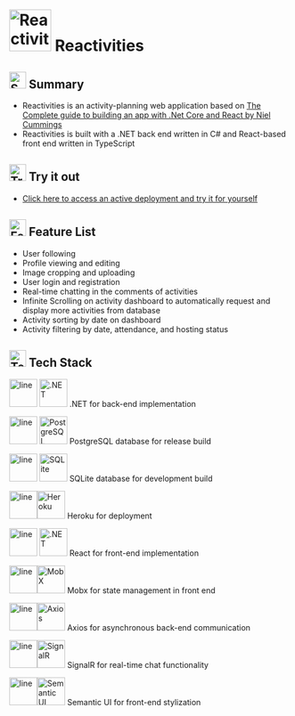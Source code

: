 # <img alt="Reactivities Logo" src="https://i.imgur.com/MTOpVsJ.png"  width = 75 height = 75/> Reactivities

## <img alt="Summary Icon" src="https://www.iconsdb.com/icons/preview/white/info-2-xxl.png" width= 30 height=30>  Summary

- Reactivities is an activity-planning web application based on [The Complete guide to building an app with .Net Core and React
 by Niel Cummings](https://www.udemy.com/course/complete-guide-to-building-an-app-with-net-core-and-react/)
- Reactivities is built with a .NET back end written in C# and React-based front end written in TypeScript<br>

## <img alt="Try Icon" src="https://www.iconsdb.com/icons/preview/white/rocket-xxl.png" width= 30 height=30>  Try it out 
- [Click here to access an active deployment and try it for yourself](https://reactivities-heroku.herokuapp.com/)

##  <img alt="Feature List Icon" src="https://www.iconsdb.com/icons/preview/white/view-details-xxl.png" width= 30 height=30>  Feature List
- User following
- Profile viewing and editing
- Image cropping and uploading
- User login and registration
- Real-time chatting in the comments of activities
- Infinite Scrolling on activity dashboard  to automatically request and display more activities from database
- Activity sorting by date on dashboard
- Activity filtering by date, attendance, and hosting status

## <img alt="Tech Stack Icon" src="https://www.iconsdb.com/icons/preview/white/stack-xxl.png" width= 30 height=30>  Tech Stack 

<img alt="line" src="https://img.icons8.com/color/344/vertical-line.png" width= 50 height=50> <img alt=".NET" src="https://upload.wikimedia.org/wikipedia/commons/thumb/e/ee/.NET_Core_Logo.svg/768px-.NET_Core_Logo.svg.png?20210328084203"  width = 50 height = 50/> .NET for back-end implementation

<img alt="line" src="https://img.icons8.com/color/344/vertical-line.png" width= 50 height=50 > <img alt="PostgreSQL" src="https://img.icons8.com/color/344/postgreesql.png"  width = 50 height = 50/> PostgreSQL database for release build

<img alt="line" src="https://img.icons8.com/color/344/vertical-line.png" width= 50 height=50 > <img alt="SQLite" src="https://upload.wikimedia.org/wikipedia/commons/thumb/9/97/Sqlite-square-icon.svg/2048px-Sqlite-square-icon.svg.png"  width = 50 height = 50/> SQLite database for development build

<img alt="line" src="https://img.icons8.com/color/344/vertical-line.png" width= 50 height=50 ><img alt="Heroku" src="https://img.icons8.com/color/344/heroku.png"  width = 50 height = 50/> Heroku for deployment

<img alt="line" src="https://img.icons8.com/color/344/vertical-line.png" width= 50 height=50 > <img alt=".NET" src="https://cdn-icons-png.flaticon.com/512/1260/1260667.png"  width = 50 height = 50/> React for front-end implementation

<img alt="line" src="https://img.icons8.com/color/344/vertical-line.png" width= 50 height=50 ><img alt="MobX" src="https://mobx.js.org/img/mobx.png"  width = 50 height = 50/> Mobx for state management in front end

<img alt="line" src="https://img.icons8.com/color/344/vertical-line.png" width= 50 height=50 ><img alt="Axios" src="https://avatars.githubusercontent.com/u/32372333?s=200&v=4"  width = 50 height = 50/> Axios for asynchronous back-end communication

<img alt="line" src="https://img.icons8.com/color/344/vertical-line.png" width= 50 height=50 ><img alt="SignalR" src="https://learn.microsoft.com/answers/topics/25336/icon.html?t=168520"  width = 50 height = 50/> SignalR for real-time chat functionality

<img alt="line" src="https://img.icons8.com/color/344/vertical-line.png" width= 50 height=50 ><img alt="Semantic UI" src="https://react.semantic-ui.com/logo.png"  width = 50 height = 50/> Semantic UI for front-end stylization



